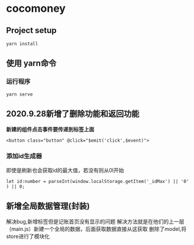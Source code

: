 # cocomoney

## Project setup
```
yarn install
```
## 使用 yarn命令

### 运行程序
```
yarn serve
```

## 2020.9.28新增了删除功能和返回功能
 **新建的组件点击事件要传递到标签上面**
```
<button class="button" @click="$emit('click',$event)">
```

### 添加id生成器 
即使是刷新也会获取id的最大值，若没有则从0l开始
```
let id:number = parseInt(window.localStorage.getItem('_idMax') || '0' ) || 0;
```

## 新增全局数据管理(封装)
解决bug,新增标签但是记账首页没有显示的问题
解决方法就是在他们的上一层（main.js）新建一个全局的数据，后面获取数据直接从这获取
删除了model,将store进行了模块化
